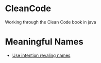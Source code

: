 # CleanCode
Working through the Clean Code book in java

# Meaningful Names
- <a href="https://github.com/beef-erikson/CleanCode/blob/master/src/IntentionRevealingNames.java">Use intention
revaling names</a>